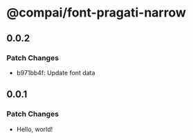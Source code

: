 # @compai/font-pragati-narrow

## 0.0.2

### Patch Changes

- b971bb4f: Update font data

## 0.0.1

### Patch Changes

- Hello, world!
